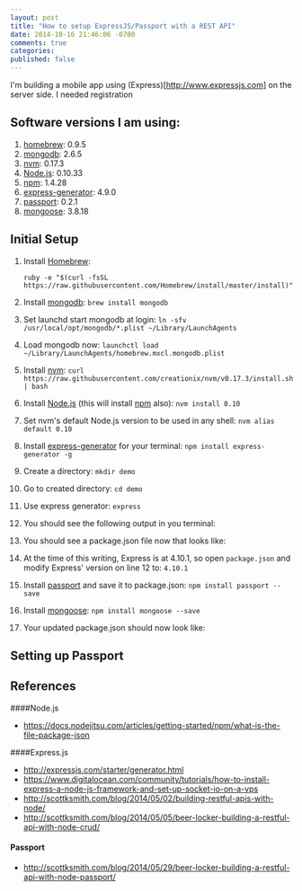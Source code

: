 ```yaml
---
layout: post
title: "How to setup ExpressJS/Passport with a REST API"
date: 2014-10-16 21:46:06 -0700
comments: true
categories: 
published: false
---
```


I'm building a mobile app using (Express)[http://www.expressjs.com] on the server side. I needed registration

<!--more-->


## Software versions I am using:

1. [homebrew](http://www.brew.sh): 0.9.5
2. [mongodb](http://www.mongodb.org): 2.6.5
3. [nvm](https://github.com/creationix/nvm): 0.17.3
4. [Node.js](http://nodejs.org/):	0.10.33
5. [npm](https://www.npmjs.org/): 1.4.28
6. [express-generator](https://www.npmjs.org/package/express-generator): 4.9.0
7. [passport](http://passportjs.org/): 0.2.1
8. [mongoose](http://mongoosejs.com/): 3.8.18


## Initial Setup

1. Install [Homebrew](http://www.brew.sh): 

	`ruby -e "$(curl -fsSL https://raw.githubusercontent.com/Homebrew/install/master/install)"`

2. Install [mongodb](http://www.mongodb.org): `brew install mongodb`

3. Set launchd start mongodb at login: `ln -sfv /usr/local/opt/mongodb/*.plist ~/Library/LaunchAgents`

4. Load mongodb now: `launchctl load ~/Library/LaunchAgents/homebrew.mxcl.mongodb.plist`

5. Install [nvm](https://github.com/creationix/nvm): `curl https://raw.githubusercontent.com/creationix/nvm/v0.17.3/install.sh | bash`

6. Install [Node.js](http://nodejs.org/) (this will install [npm](https://www.npmjs.org/) also): `nvm install 0.10`

7. Set nvm's default Node.js version to be used in any shell: `nvm alias default 0.10`

8. Install [express-generator](https://www.npmjs.org/package/express-generator) for your terminal: `npm install express-generator -g`

9. Create a directory: `mkdir demo`

10. Go to created directory: `cd demo`

11. Use express generator: `express`

12. You should see the following output in you terminal:

    <script src="https://gist.github.com/jonathanxie/dfebe2aefe4cb20477bd.js"></script>

13. You should see a package.json file now that looks like:

    <script src="https://gist.github.com/jonathanxie/5844aa5970bf9a136935.js"></script>

14. At the time of this writing, Express is at 4.10.1, so open `package.json` and modify Express' version on line 12 to: `4.10.1`

    <script src="https://gist.github.com/jonathanxie/226f14891533768f4ea0.js"></script>

14. Install [passport](http://passportjs.org/) and save it to package.json: `npm install passport --save`

15. Install [mongoose](http://mongoosejs.com/): `npm install mongoose --save`

16. Your updated package.json should now look like:

    <script src="https://gist.github.com/jonathanxie/a8bfdaeca98edb6ff12e.js"></script>


## Setting up Passport


## References

####Node.js
* https://docs.nodejitsu.com/articles/getting-started/npm/what-is-the-file-package-json

####Express.js
* http://expressjs.com/starter/generator.html
* https://www.digitalocean.com/community/tutorials/how-to-install-express-a-node-js-framework-and-set-up-socket-io-on-a-vps
* http://scottksmith.com/blog/2014/05/02/building-restful-apis-with-node/
* http://scottksmith.com/blog/2014/05/05/beer-locker-building-a-restful-api-with-node-crud/

#### Passport
* http://scottksmith.com/blog/2014/05/29/beer-locker-building-a-restful-api-with-node-passport/
